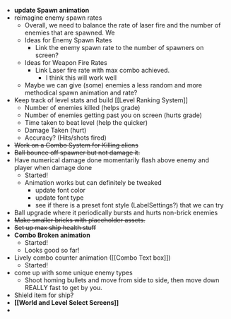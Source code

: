- **update Spawn animation**
- reimagine enemy spawn rates
	- Overall, we need to balance the rate of laser fire and the number of enemies that are spawned. We
	- Ideas for Enemy Spawn Rates
		- Link the enemy spawn rate to the number of spawners on screen?
	- Ideas for Weapon Fire Rates
		- Link Laser fire rate with max combo achieved.
			- I think this will work well
	- Maybe we can give (some) enemies a less random and more methodical spawn animation and rate? 
- Keep track of level stats and build [[Level Ranking System]]
	- Number of enemies killed (helps grade)
	- Number of enemies getting past you on screen (hurts grade)
	- Time taken to beat level (help the quicker)
	- Damage Taken (hurt)
	- Accuracy? (Hits/shots fired)
- ~~Work on a Combo System for Killing aliens~~
- ~~Ball bounce off spawner but not damage it.~~
- Have numerical damage done momentarily flash above enemy and player when damage done
	- Started!
	- Animation works but can definitely be tweaked
		- update font color
		- update font type
		- see if there is a preset font style (LabelSettings?) that we can try
- Ball upgrade where it periodically bursts and hurts non-brick enemies
- ~~Make smaller bricks with placeholder assets.~~
- ~~Set up max ship health stuff~~
- **Combo Broken animation**
	- Started!
	- Looks good so far!
- Lively combo counter animation ([[Combo Text box]])
	- Started!
- come up with some unique enemy types
	- Shoot homing bullets and move from side to side, then move down REALLY fast to get by you.
- Shield item for ship?
- **[[World and Level Select Screens]]**
- 